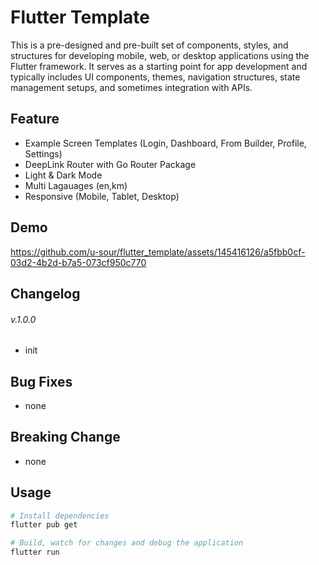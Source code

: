 # Flutter Template

This is a pre-designed and pre-built set of components, styles, and structures for developing mobile, web, or desktop applications using the Flutter framework. It serves as a starting point for app development and typically includes UI components, themes, navigation structures, state management setups, and sometimes integration with APIs.

## Feature

- Example Screen Templates (Login, Dashboard, From Builder, Profile, Settings)
- DeepLink Router with Go Router Package
- Light & Dark Mode
- Multi Lagauages (en,km)
- Responsive (Mobile, Tablet, Desktop)

## Demo

https://github.com/u-sour/flutter_template/assets/145416126/a5fbb0cf-03d2-4b2d-b7a5-073cf950c770

## Changelog

###### v.1.0.0

- init

## Bug Fixes

- none

## Breaking Change

- none

## Usage

```bash
# Install dependencies
flutter pub get

# Build, watch for changes and debug the application
flutter run
```
